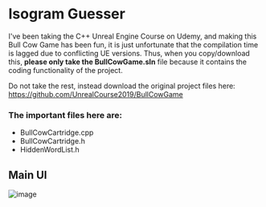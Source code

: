 # Isogram Guesser
I've been taking the C++ Unreal Engine Course on Udemy, and making this Bull Cow Game has been fun, it is just unfortunate that the compilation time is lagged due to conflicting UE versions. Thus, when you copy/download this, **please only take the BullCowGame.sln** file because it contains the coding functionality of the project. 

Do not take the rest, instead download the original project files here: https://github.com/UnrealCourse2019/BullCowGame

### The important files here are:
- BullCowCartridge.cpp
- BullCowCartridge.h
- HiddenWordList.h

## Main UI
![image](https://user-images.githubusercontent.com/87696858/139235025-b2c0b0ce-fd21-4123-a859-862e12a3125b.png)

